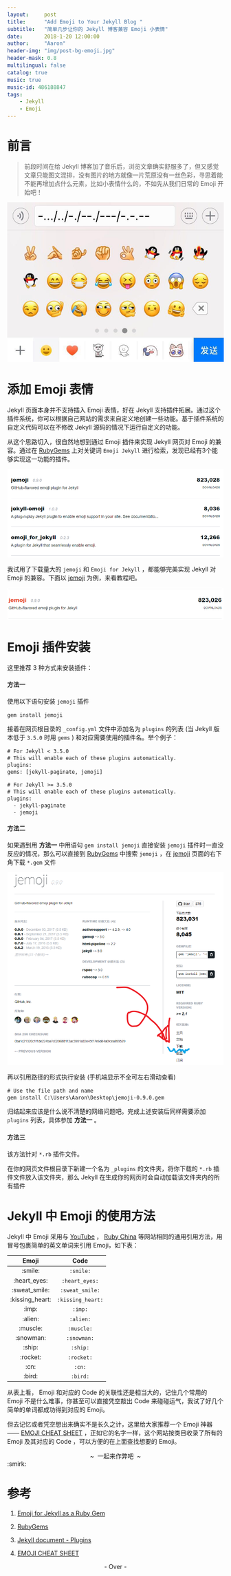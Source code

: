 ```yaml
---
layout:     post
title:      "Add Emoji to Your Jekyll Blog "
subtitle:   "简单几步让你的 Jekyll 博客兼容 Emoji 小表情"
date:       2018-1-20 12:00:00
author:     "Aaron"
header-img: "img/post-bg-emoji.jpg"
header-mask: 0.8
multilingual: false
catalog: true
music: true
music-id: 486188847
tags:
    - Jekyll
    - Emoji
---
```



# 前言
> 前段时间在给 Jekyll 博客加了音乐后，浏览文章确实舒服多了，但又感觉文章只能图文混排，没有图片的地方就像一片荒原没有一丝色彩，寻思着能不能再增加点什么元素，比如小表情什么的，不如先从我们日常的 Emoji 开始吧！


![textemoji](/img/in-post/2018-1-20-Emoji/textemoji.png)

# 添加 Emoji 表情

Jekyll 页面本身并不支持插入 Emoji 表情，好在 Jekyll 支持插件拓展。通过这个插件系统，你可以根据自己网站的需求来自定义地创建一些功能。基于插件系统的自定义代码可以在不修改 Jekyll 源码的情况下运行自定义的功能。

从这个思路切入，很自然地想到通过 Emoji 插件来实现 Jekyll 网页对 Emoji 的兼容。通过在 [RubyGems](https://rubygems.org/gems) 上对关键词 ```Emoji Jekyll``` 进行检索，发现已经有3个能够实现这一功能的插件。

![relevent Emoji](/img/in-post/2018-1-20-Emoji/releventEmoji.png)

我试用了下载量大的 ```jemoji``` 和 ```Emoji for Jekyll``` ，都能够完美实现 Jekyll 对 Emoji 的兼容。下面以 [jemoji](https://rubygems.org/gems/jemoji) 为例，来看教程吧。

![jemoji](/img/in-post/2018-1-20-Emoji/jemoji.png)


# Emoji 插件安装

这里推荐 3 种方式来安装插件：

#### **方法一**
使用以下语句安装 ```jemoji``` 插件
```
gem install jemoji
```

接着在网页根目录的 ```_config.yml``` 文件中添加名为 ```plugins``` 的列表 (当 Jekyll 版本低于 ```3.5.0``` 时用 ```gems``` ) 和对应需要使用的插件名。举个例子：

```
# For Jekyll < 3.5.0
# This will enable each of these plugins automatically.
plugins:
gems: [jekyll-paginate, jemoji]
```

```
# For Jekyll >= 3.5.0
# This will enable each of these plugins automatically.
plugins:
  - jekyll-paginate
  - jemoji
```

#### **方法二**
如果遇到用 **方法一** 中用语句 ```gem install jemoji``` 直接安装 ```jemoji``` 插件时一直没反应的情况，那么可以直接到 [RubyGems](https://rubygems.org/gems) 中搜索 ```jemoji``` ，在 [jemoji](https://rubygems.org/gems/jemoji) 页面的右下角下载 ```*.gem``` 文件

![downloadJemoji](/img/in-post/2018-1-20-Emoji/downloadjemoji.png)

再以引用路径的形式执行安装 (手机端显示不全可左右滑动查看)

```
# Use the file path and name
gem install C:\Users\Aaron\Desktop\jemoji-0.9.0.gem
```

归结起来应该是什么说不清楚的网络问题吧。完成上述安装后同样需要添加 ```plugins``` 列表，具体参加 **方法一** 。


#### **方法三**
该方法针对 ```*.rb``` 插件文件。

在你的网页文件根目录下新建一个名为 ```_plugins``` 的文件夹，将你下载的 ```*.rb``` 插件文件放入该文件夹，那么 Jekyll 在生成你的网页时会自动加载该文件夹内的所有插件

# Jekyll 中 Emoji 的使用方法

Jekyll 中 Emoji 采用与 [YouTube](https://youtube.com/) ， [Ruby China](http://ruby-china.org/) 等网站相同的通用引用方法，用冒号包裹简单的英文单词来引用 Emoji，如下表：

<style>
#emoji
img{margin: 0}
</style>

<table id="emoji" class="table table-bordered table-striped table-condensed">
	<thead>
		<tr>
			<th>Emoji</th>
			<th>Code</th>
		</tr>
	</thead>
	<tbody>
		<tr>
			<td align="center"> :smile: </td>
			<td align="center"> <code>:smile:</code> </td>
		</tr>
		<tr>
			<td align="center"> :heart_eyes: </td>
			<td align="center"> <code>:heart_eyes:</code> </td>
		</tr>
		<tr>
			<td align="center"> :sweat_smile: </td>
			<td align="center"> <code>:sweat_smile:</code> </td>
		</tr>
		<tr>
			<td align="center"> :kissing_heart: </td>
			<td align="center"> <code>:kissing_heart:</code> </td>
		</tr>
    <tr>
			<td align="center"> :imp: </td>
			<td align="center"> <code>:imp:</code> </td>
		</tr>
		<tr>
			<td align="center"> :alien: </td>
			<td align="center"> <code>:alien:</code> </td>
		</tr>
		<tr>
			<td align="center"> :muscle: </td>
			<td align="center"> <code>:muscle:</code> </td>
		</tr>
    <tr>
			<td align="center"> :snowman: </td>
			<td align="center"> <code>:snowman:</code> </td>
		</tr>
    <tr>
			<td align="center"> :ship: </td>
			<td align="center"> <code>:ship:</code> </td>
		</tr>
		<tr>
			<td align="center"> :rocket: </td>
			<td align="center"> <code>:rocket:</code> </td>
		</tr>
		<tr>
			<td align="center"> :cn: </td>
			<td align="center"> <code>:cn:</code> </td>
		</tr>
    <tr>
			<td align="center"> :bird: </td>
			<td align="center"> <code>:bird:</code> </td>
		</tr>
  </tbody>
</table>

从表上看， Emoji 和对应的 Code 的关联性还是相当大的，记住几个常用的 Emoji 不是什么难事，你甚至可以直接凭空敲出 Code 来碰碰运气，我试了好几个简单的单词都成功得到对应的 Emoji。

但去记忆或者凭空想出来确实不是长久之计，这里给大家推荐一个 Emoji
神器—— [EMOJI CHEAT SHEET](https://www.webpagefx.com/tools/emoji-cheat-sheet/) ，正如它的名字一样，这个网站按类目收录了所有的 Emoji 及其对应的 Code ，可以方便的在上面查找想要的 Emoji。

<center>~ &nbsp;一起来作弊吧&nbsp; ~</center>
:smirk:


# 参考

1. [Emoji for Jekyll as a Ruby Gem](http://www.yihangho.com/emoji-for-jekyll-as-a-ruby-gem/)

2. [RubyGems](https://rubygems.org/gems)

3. [Jekyll document - Plugins](https://jekyllrb.com/docs/plugins/)

4. [EMOJI CHEAT SHEET](https://www.webpagefx.com/tools/emoji-cheat-sheet/)


<center>- Over -</center>
